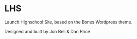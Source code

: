 # LHS
Launch Highschool Site, based on the Bones Wordpress theme.

Designed and built by Jon Bell & Dan Price